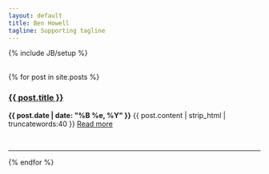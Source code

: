 ```yaml
---
layout: default
title: Ben Howell
tagline: Supporting tagline
---
```

{% include JB/setup %}
<br/>
<br/>

<!--<div class="blog-index">
  {% for post in site.posts %}
  <h3><a href="{{ post.url }}">{{ post.title }}</a></h3><p><strong>{{ post.date | date: "%B %e, %Y" }}</strong><br>
  {{ post.content | strip_html | truncatewords:40 }}<br>
  <a href="{{ post.url }}">Read more</a><br/><hr>
  {% endfor %}
</div>-->





{% for post in site.posts %}
<!-- <div class="blog-index"> -->
<div class="intro">

<div class="intro-txt">
<h3><a href="{{ post.url }}">{{ post.title }}</a></h3><p><strong>{{ post.date | date: "%B %e, %Y" }}</strong>
{{ post.content | strip_html | truncatewords:40 }}
<a href="{{ post.url }}">Read more</a>
</div>

<div class="intro-img-border">
<div class="intro-img-bevel">
<!--<div class="intro-img-sml">
<img class="intro-img-small" src="{{ASSET_PATH}}/bootstrap/img/eventbus_250.jpg"/>
</div>-->
</div>
</div>

</div>
<!-- </div> -->
<br/><hr>
{% endfor %}